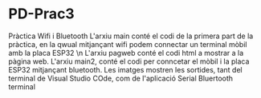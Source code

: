 # PD-Prac3
Pràctica Wifi i Bluetooth
L'arxiu main conté el codi de la primera part de la pràctica, en la qwual mitjançant wifi podem connectar un terminal mòbil amb la placa ESP32 \n
L'arxiu pagweb conté el codi html a mostrar a la pàgina web.
L'arxiu main2, conté el codi per conncetar el mòbil i la placa ESP32 mitjançant bluetooth.
Les imatges mostren les sortides, tant del terminal de Visual Studio COde, com de l'aplicació Serial Bluertooth terminal
